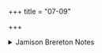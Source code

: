 +++
title = "07-09"

+++

<details><summary>Jamison Brereton Notes</summary>

Again no signs of unity.
</details>
